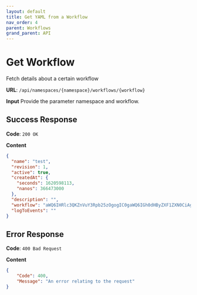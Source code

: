 ```yaml
---
layout: default
title: Get YAML from a Workflow
nav_order: 4
parent: Workflows
grand_parent: API
---
```


# Get Workflow

Fetch details about a certain workflow

**URL**: `/api/namespaces/{namespace}/workflows/{workflow}`

**Input**
Provide the parameter namespace and workflow.

## Success Response
**Code**: `200 OK`

**Content**

```json
{
  "name": "test",
  "revision": 1,
  "active": true,
  "createdAt": {
    "seconds": 1620598113,
    "nanos": 366473000
  },
  "description": "",
  "workflow": "aWQ6IHRlc3QKZnVuY3Rpb25zOgogIC0gaWQ6IGh0dHByZXF1ZXN0CiAgICBpbWFnZTogdm9ydGVpbC9yZXF1ZXN0OnYyCnN0YXRlczoKICAtIGlkOiBnZXR0ZXIKICAgIHR5cGU6IGFjdGlvbgogICAgYWN0aW9uOgogICAgICBmdW5jdGlvbjogaHR0cHJlcXVlc3QKICAgICAgaW5wdXQ6ICd7ICJtZXRob2QiOiAiR0VUIiwgInVybCI6ICJodHRwczovL3d3dy5leGFtcGxlLmNvbS8iLCB9Jwo=",
  "logToEvents": ""
}
```

## Error Response

**Code**: `400 Bad Request`

**Content**

```json
{
    "Code": 400,
    "Message": "An error relating to the request"
}
```